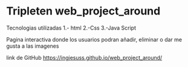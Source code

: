 # Tripleten web_project_around
Tecnologias utilizadas
1.- html
2.-Css
3.-Java Script

Pagina interactiva donde los usuarios podran añadir, eliminar o dar me gusta a las imagenes

link de GitHub
https://ingjesuss.github.io/web_project_around/






